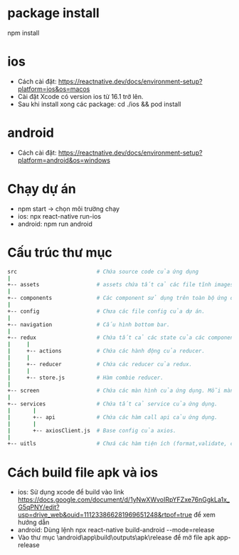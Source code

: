 # package install

npm install
# ios
- Cách cài đặt: https://reactnative.dev/docs/environment-setup?platform=ios&os=macos
- Cài đặt Xcode có version ios từ 16.1 trở lên.
- Sau khi install xong các package:
  cd ./ios && pod install
# android
- Cách cài đặt: https://reactnative.dev/docs/environment-setup?platform=android&os=windows

# Chạy dự án
- npm start -> chọn môi trường chạy
- ios:
  npx react-native run-ios
- android:
  npm run android

# Cấu trúc thư mục
```sh
src                         # Chứa source code của ứng dụng
|
+-- assets                  # assets chứa tất cả các file tĩnh images, fonts, etc.
|
+-- components              # Các component sử dụng trên toàn bộ ứng dụng.
|
+-- config                  # Chưa các file config của dự án.
|
+-- navigation              # Cấu hình bottom bar.
|
+-- redux                   # Chứa tất cả các state của các component.
|     |
|     +-- actions           # Chứa các hành động của reducer.
|     |
|     +-- reducer           # Chứa các reducer của redux.
|     |
|     +-- store.js          # Hàm combie reducer.
|
+-- screen                  # Chứa các màn hình của ứng dụng. Mỗi màn hình được viết trong 1 folder (bao gồm tênmàn.js, styles.js...)
|
+-- services                # Chứa tất cả service của ứng dụng.
|       |
|       +-- api             # Chứa các hàm call api cảu ứng dụng.
|       |
|       +-- axiosClient.js  # Base config của axios.
|
+-- uitls                   # Chưá các hàm tiện ích (format,validate, convert, ...) của ứng dụng.
```
# Cách build file apk và ios
- ios: Sử dụng xcode để build vào link https://docs.google.com/document/d/1yNwXWvoIRpYFZxe76nGgkLa1x_G5qPNY/edit?usp=drive_web&ouid=111233866281969651248&rtpof=true để xem hướng dẫn
- android: Dùng lệnh  npx react-native build-android --mode=release
- Vào thư mục \android\app\build\outputs\apk\release để mở file apk app-release
